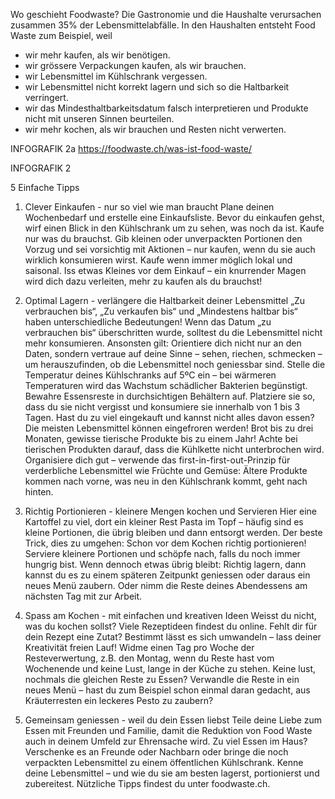 Wo geschieht Foodwaste?
Die Gastronomie und die Haushalte verursachen zusammen 35% der Lebensmittelabfälle.
In den Haushalten entsteht Food Waste zum Beispiel, weil
- wir mehr kaufen, als wir benötigen.
- wir grössere Verpackungen kaufen, als wir brauchen.
- wir Lebensmittel im Kühlschrank vergessen.
- wir Lebensmittel nicht korrekt lagern und sich so die Haltbarkeit verringert.
- wir das Mindesthaltbarkeitsdatum falsch interpretieren und Produkte nicht mit unseren Sinnen beurteilen.
- wir mehr kochen, als wir brauchen und Resten nicht verwerten.

INFOGRAFIK 2a
https://foodwaste.ch/was-ist-food-waste/

INFOGRAFIK 2

5 Einfache Tipps
1. Clever Einkaufen - nur so viel wie man braucht
Plane deinen Wochenbedarf und erstelle eine Einkaufsliste. Bevor du einkaufen gehst, wirf einen Blick in den Kühlschrank um zu sehen, was noch da ist.
Kaufe nur was du brauchst. Gib kleinen oder unverpackten Portionen den Vorzug und sei vorsichtig mit Aktionen – nur kaufen, wenn du sie auch wirklich konsumieren wirst.
Kaufe wenn immer möglich lokal und saisonal.
Iss etwas Kleines vor dem Einkauf – ein knurrender Magen wird dich dazu verleiten, mehr zu kaufen als du brauchst!   

2. Optimal Lagern - verlängere die Haltbarkeit deiner Lebensmittel
„Zu verbrauchen bis“, „Zu verkaufen bis“ und „Mindestens haltbar bis“ haben unterschiedliche Bedeutungen! Wenn das Datum „zu verbrauchen bis“ überschritten wurde, solltest du die Lebensmittel nicht mehr konsumieren. Ansonsten gilt: Orientiere dich nicht nur an den Daten, sondern vertraue auf deine Sinne – sehen, riechen, schmecken – um herauszufinden, ob die Lebensmittel noch geniessbar sind.
Stelle die Temperatur deines Kühlschranks auf 5ºC ein – bei wärmeren Temperaturen wird das Wachstum schädlicher Bakterien begünstigt.
Bewahre Essensreste in durchsichtigen Behältern auf. Platziere sie so, dass du sie nicht vergisst und konsumiere sie innerhalb von 1 bis 3 Tagen.
Hast du zu viel eingekauft und kannst nicht alles davon essen? Die meisten Lebensmittel können eingefroren werden! Brot bis zu drei Monaten, gewisse tierische Produkte bis zu einem Jahr! Achte bei tierischen Produkten darauf, dass die Kühlkette nicht unterbrochen wird.
Organisiere dich gut – verwende das first-in-first-out-Prinzip für verderbliche Lebensmittel wie Früchte und Gemüse: Ältere Produkte kommen nach vorne, was neu in den Kühlschrank kommt, geht nach hinten.

3. Richtig Portionieren - kleinere Mengen kochen und Servieren
Hier eine Kartoffel zu viel, dort ein kleiner Rest Pasta im Topf – häufig sind es kleine Portionen, die übrig bleiben und dann entsorgt werden. Der beste Trick, dies zu umgehen: Schon vor dem Kochen richtig portionieren!
Serviere kleinere Portionen und schöpfe nach, falls du noch immer hungrig bist.
Wenn dennoch etwas übrig bleibt: Richtig lagern, dann kannst du es zu einem späteren Zeitpunkt geniessen oder daraus ein neues Menü zaubern. Oder nimm die Reste deines Abendessens am nächsten Tag mit zur Arbeit.

4. Spass am Kochen - mit einfachen und kreativen Ideen
Weisst du nicht, was du kochen sollst? Viele Rezeptideen findest du online. Fehlt dir für dein Rezept eine Zutat? Bestimmt lässt es sich umwandeln – lass deiner Kreativität freien Lauf!
Widme einen Tag pro Woche der Resteverwertung, z.B. den Montag, wenn du Reste hast vom Wochenende und keine Lust, lange in der Küche zu stehen.
Keine lust, nochmals die gleichen Reste zu Essen? Verwandle die Reste in ein neues Menü – hast du zum Beispiel schon einmal daran gedacht, aus Kräuterresten ein leckeres Pesto zu zaubern?

5. Gemeinsam geniessen - weil du dein Essen liebst
Teile deine Liebe zum Essen mit Freunden und Familie, damit die Reduktion von Food Waste auch in deinem Umfeld zur Ehrensache wird.
Zu viel Essen im Haus? Verschenke es an Freunde oder Nachbarn oder bringe die noch verpackten Lebensmittel zu einem öffentlichen Kühlschrank.
Kenne deine Lebensmittel – und wie du sie am besten lagerst, portionierst und zubereitest. Nützliche Tipps findest du unter foodwaste.ch.
